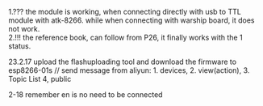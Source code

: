 1.??? the module is working, when connecting directly with usb to TTL module with atk-8266.
      while when connecting with warship board, it does not work.   
2.!!! the reference book, can follow from P26, it finally works with the 1 status.

23.2.17
upload the flashuploading tool and download the firmware to esp8266-01s //
send message from aliyun:  1. devices, 2. view(action), 3. Topic List 4, public

2-18
remember en is no need to be connected
